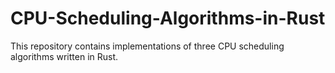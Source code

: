 # CPU-Scheduling-Algorithms-in-Rust
This repository contains implementations of three CPU scheduling algorithms written in Rust. 
